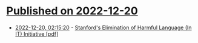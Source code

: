 # [Published on 2022-12-20](index.md)

* [2022-12-20, 02:15:20](https://news.ycombinator.com/item?id=34060710) - [Stanford's Elimination of Harmful Language (In IT) Initiative [pdf]](https://s.wsj.net/public/resources/documents/stanfordlanguage.pdf)
